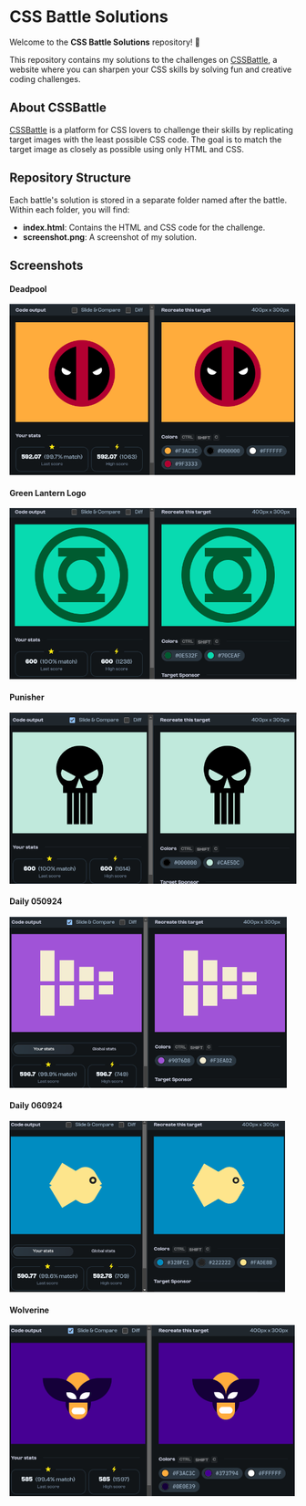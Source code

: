 # CSS Battle Solutions

Welcome to the **CSS Battle Solutions** repository! 🎨

This repository contains my solutions to the challenges on [CSSBattle](https://cssbattle.dev/), a website where you can sharpen your CSS skills by solving fun and creative coding challenges.

## About CSSBattle

[CSSBattle](https://cssbattle.dev/) is a platform for CSS lovers to challenge their skills by replicating target images with the least possible CSS code. The goal is to match the target image as closely as possible using only HTML and CSS.

## Repository Structure

Each battle's solution is stored in a separate folder named after the battle. Within each folder, you will find:

- **index.html**: Contains the HTML and CSS code for the challenge.
- **screenshot.png**: A screenshot of my solution.

## Screenshots
#### Deadpool
<img src="deadpool/screenshot.png" height="300px" alt="Deadpool">

#### Green Lantern Logo
<img src="green-lantern-logo/screenshot.png" height="300px" alt="Green Lantern Logo">

#### Punisher
<img src="punisher/screenshot.png" height="300px" alt="punisher">

#### Daily 050924
<img src="daily_050924/screenshot.png" height="300px" alt="Daily 050924">

#### Daily 060924
<img src="daily_060924/screenshot.png" height="300px" alt="Daily 060924">

#### Wolverine
<img src="wolverine/screenshot.png" height="300px" alt="wolverine">
